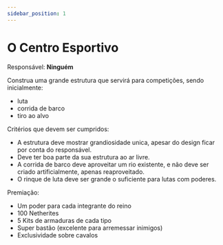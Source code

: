 ```yaml
---
sidebar_position: 1
---
```


# O Centro Esportivo

Responsável: **Ninguém**

Construa uma grande estrutura que servirá para competições, sendo inicialmente:

- luta
- corrida de barco
- tiro ao alvo

Critérios que devem ser cumpridos:

- A estrutura deve mostrar grandiosidade unica, apesar do design ficar por conta do responsável.
- Deve ter boa parte da sua estrutura ao ar livre.
- A corrida de barco deve aproveitar um rio existente, e não deve ser criado artificialmente, apenas
  reaproveitado.
- O rinque de luta deve ser grande o suficiente para lutas com poderes.

Premiação:

- Um poder para cada integrante do reino
- 100 Netherites
- 5 Kits de armaduras de cada tipo
- Super bastão (excelente para arremessar inimigos)
- Exclusividade sobre cavalos
